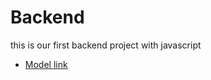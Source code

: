 # Backend
this is our first backend project with javascript
- [Model link](https://app.eraser.io/workspace/YtPqZ1VogxGy1jzIDkzj)